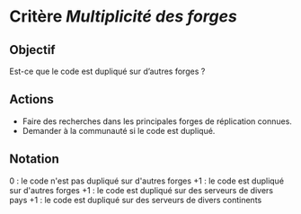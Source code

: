 # Critère *Multiplicité des forges*


## Objectif
Est-ce que le code est dupliqué sur d’autres forges ?

## Actions
- Faire des recherches dans les principales forges de réplication connues. 
- Demander à la communauté si le code est dupliqué. 

## Notation
0 : le code n'est pas dupliqué sur d'autres forges 
+1 : le code est dupliqué sur d'autres forges 
+1 : le code est dupliqué sur des serveurs de divers pays
+1 : le code est dupliqué sur des serveurs de divers continents